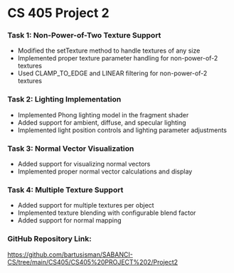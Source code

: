 # CS 405 Project 2

### Task 1: Non-Power-of-Two Texture Support
- Modified the setTexture method to handle textures of any size
- Implemented proper texture parameter handling for non-power-of-2 textures
- Used CLAMP_TO_EDGE and LINEAR filtering for non-power-of-2 textures

### Task 2: Lighting Implementation
- Implemented Phong lighting model in the fragment shader
- Added support for ambient, diffuse, and specular lighting
- Implemented light position controls and lighting parameter adjustments

### Task 3: Normal Vector Visualization
- Added support for visualizing normal vectors
- Implemented proper normal vector calculations and display

### Task 4: Multiple Texture Support
- Added support for multiple textures per object
- Implemented texture blending with configurable blend factor
- Added support for normal mapping


### GitHub Repository Link:
https://github.com/bartusisman/SABANCI-CS/tree/main/CS405/CS405%20PROJECT%202/Project2 
